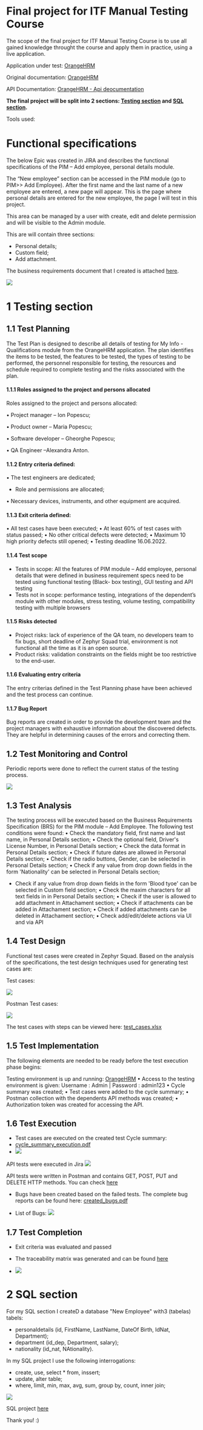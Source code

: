 # Final project for ITF Manual Testing Course

The scope of the final project for ITF Manual Testing Course is to use all gained knowledge throught the course and apply them in practice, using a live application. 

Application under test: [OrangeHRM](https://opensource-demo.orangehrmlive.com/)

Original documentation: [OrangeHRM](https://www.orangehrm.com/assets/Files/Complete-Administrative-User-Guide.pdf?url=/Files/Complete-Administrative-User-Guide.pdf)

API Documentation: [OrangeHRM - Api deocumentation](https://orangehrm.github.io/orangehrm-api-doc/)

**The final project will be split into 2 sections: [Testing section](https://github.com/AlexandraMAnton/Manual-testing-portofolio/blob/main/Final%20Project/README.md#1-testing-section) and [SQL section](https://github.com/AlexandraMAnton/Manual-testing-portofolio/blob/main/Final%20Project/README.md#2-sql-section).**

Tools used:

# Functional specifications

The below Epic was created in JIRA and describes the functional specifications of the PIM – Add employee, personal details module.

The “New employee” section can be accessed in the PIM module (go to PIM>> Add Employee). After the first name and the last name of a new employee are entered, a new page will appear. This is the page where personal details are entered for the new employee, the page I will test in this project.

This area can be managed by a user with create, edit and delete permission and  will be visible  to the Admin module.

This are will contain three sections:

* Personal details;
* Custom field;
* Add attachment.

The business requirements document that I created is attached [here](https://github.com/AlexandraMAnton/Manual-testing-portofolio/blob/main/Final%20Project/BUSINESS%20%20REQUIREMENTS.docx).


![](https://github.com/AlexandraMAnton/Manual-testing-portofolio/blob/main/Final%20Project/AAFP-2.jpg)



# 1 Testing section

## 1.1 Test Planning

The Test Plan is designed to describe all details of testing for My Info - Qualifications module from the OrangeHRM application.
The plan identifies the items to be tested, the features to be tested, the types of testing to be performed, the personnel responsible for testing, the resources and schedule required to complete testing and the risks associated with the plan.


#### 1.1.1 Roles assigned to the project and persons allocated
Roles assigned to the project and persons allocated:

•	Project manager – Ion Popescu;

•	Product owner – Maria Popescu;

•	Software developer – Gheorghe Popescu;

•	QA Engineer –Alexandra Anton.


#### 1.1.2 Entry criteria defined:

•	The test engineers are dedicated;

* Role and permissions are allocated;

•	Necessary devices, instruments, and other equipment are acquired.



#### 1.1.3 Exit criteria defined:
•	All test cases have been executed;
•	At least 60% of test cases with status passed;
•	No other critical defects were detected;
•	Maximum 10 high priority defects still opened;
•	Testing deadline 16.06.2022.

#### 1.1.4 Test scope

* Tests in scope: All the features of PIM module – Add employee, personal details that were defined in business requirement specs need to be tested using functional testing (Black- box testing), GUI testing and API testing
* Tests not in scope: performance testing, integrations of the dependent’s module with other modules, stress testing, volume testing, compatibility testing with multiple browsers


#### 1.1.5 Risks detected

* Project risks: lack of experience of the QA team, no developers team to fix bugs, short deadline of Zephyr Squad trial, environment is not functional all the time as it is an open source.
* Product risks: validation constraints on the fields might be too restrictive to the end-user.


#### 1.1.6 Evaluating entry criteria

The entry criterias defined in the Test Planning phase have been achieved and the test process can continue. 

#### 1.1.7 Bug Report
Bug reports are created in order to provide the development team and the project managers with exhaustive information about the discovered defects. They are helpful in determining causes of the errors and correcting them.


## 1.2 Test Monitoring and Control

Periodic reports were done to reflect the current status of the testing process.

![](https://github.com/AlexandraMAnton/Manual-testing-portofolio/blob/main/Final%20Project/report.jpg)

## 1.3 Test Analysis

The testing process will be executed based on the Business Requirements Specification (BRS) for the PIM module – Add Employee. The following test conditions were found:
•	Check the mandatory field, first name and last name, in Personal Details section;
•	Check the optional field, Driver's License Number, in Personal Details section;
•	Check the data format in Personal Details section;
•	Check if future dates are allowed in Personal Details section;
•	Check if the radio buttons, Gender, can be selected in Personal Details section;
•	Check if any value from drop down fields in the form 'Nationality' can be selected in Personal Details section;
* Check if any value from drop down fields in the form 'Blood tyoe' can be selected in Custom field section;
•	Check the maxim characters for all text fields in in Personal Details section;
•	Check if the user is allowed to add attachment in Attachament section;
•	Check if attachments can be added in Attachament section;
•	Check if added attachments can be deleted in Attachament section;
•	Check add/edit/delete actions via UI and via API


## 1.4 Test Design

Functional test cases were created in Zephyr Squad. Based on the analysis of the specifications, the test design techniques used for generating test cases 
are:

Test cases:




![](https://github.com/AlexandraMAnton/Manual-testing-portofolio/blob/main/Final%20Project/Test%20cases.jpg)

Postman Test cases:




![](https://github.com/AlexandraMAnton/Manual-testing-portofolio/blob/main/Final%20Project/Postaman.jpg)

The test cases with steps can be viewed here: [test_cases.xlsx](https://github.com/AlexandraMAnton/Manual-testing-portofolio/blob/main/Final%20Project/Jira%20All%20Test%20Cases%20with%20steps.xlsx)

## 1.5 Test Implementation

The following elements are needed to be ready before the test execution phase begins:

Testing environment is up and running: [OrangeHRM](https://opensource-demo.orangehrmlive.com/)
•	Access to the testing environment is given: Username : Admin | Password : admin123
•	Cycle summary was created;
•	Test cases were added to the cycle summary;
•	Postman collection with the dependents API methods was created;
•	Authorization token was created for accessing the API.


## 1.6 Test Execution

* Test cases are executed on the created test Cycle summary: 
* [cycle_summary_execution.pdf](https://github.com/AlexandraMAnton/Manual-testing-portofolio/blob/main/Final%20Project/Jira%20Test%20cases.pdf)
* ![](https://github.com/AlexandraMAnton/Manual-testing-portofolio/blob/main/Final%20Project/Teste%20Execution%20by%20Test%20Cycle.jpg)

API tests were executed in Jira
![](https://github.com/AlexandraMAnton/Manual-testing-portofolio/blob/main/Final%20Project/API%20test%20cycle.jpg)

API tests were written in Postman and contains GET, POST, PUT and DELETE HTTP methods. You can check [here](https://github.com/AlexandraMAnton/Manual-testing-portofolio/blob/main/Final%20Project/AlexandraAnton%20final%20project.postman_test_run.json)
 
* Bugs have been created based on the failed tests. The complete bug reports can be found here: [created_bugs.pdf](https://github.com/AlexandraMAnton/Manual-testing-portofolio/blob/main/Final%20Project/Jira%20bugs.pdf)

* List of Bugs:
![](https://github.com/AlexandraMAnton/Manual-testing-portofolio/blob/main/Final%20Project/Bugs.jpg)

## 1.7 Test Completion

* Exit criteria was evaluated and passed
* The traceability matrix was generated and can be found [here](https://github.com/AlexandraMAnton/Manual-testing-portofolio/blob/main/Final%20Project/Traceability%20Matrix.jpg)

* ![](https://github.com/AlexandraMAnton/Manual-testing-portofolio/blob/main/Final%20Project/Traceability%20Matrix.jpg) 


# 2 SQL section

For my SQL section I createD a database "New Employee" with3 (tabelas) tabels:
* personaldetails (id, FirstName, LastName, DateOf Birth, IdNat, Department);
* department (id_dep, Department, salary);
* nationality (id_nat, NAtionality).

In my SQL project I use the following interrogations:
* create, use, select * from, inssert;
* update, alter table;
* where, limit, min, max, avg, sum, group by, count, inner join;

![](https://github.com/AlexandraMAnton/Manual-testing-portofolio/blob/main/Final%20Project/diagram%20sql.jpg)

SQL project [here](https://github.com/AlexandraMAnton/Manual-testing-portofolio/blob/main/Final%20Project/SQL%20final%20project%20New%20Employee.sql)

Thank you! :)


